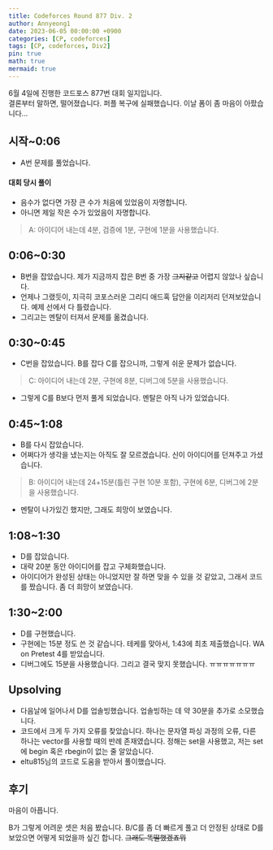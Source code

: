 ```yaml
---
title: Codeforces Round 877 Div. 2
author: Annyeong1
date: 2023-06-05 00:00:00 +0900
categories: [CP, codeforces]
tags: [CP, codeforces, Div2]
pin: true
math: true
mermaid: true
---
```

6월 4일에 진행한 코드포스 877번 대회 일지입니다.\
결론부터 말하면, 떨어졌습니다. 퍼플 복구에 실패했습니다. 이날 폼이 좀 마음이 아팠습니다...

## 시작~0:06
- A번 문제를 풀었습니다.
#### 대회 당시 풀이
- 음수가 없다면 가장 큰 수가 처음에 있었음이 자명합니다.
- 아니면 제일 작은 수가 있었음이 자명합니다.
> A: 아이디어 내는데 4분, 검증에 1분, 구현에 1분을 사용했습니다.

## 0:06~0:30
- B번을 잡았습니다. 제가 지금까지 잡은 B번 중 가장 ~~그지같고~~ 어렵지 않았나 싶습니다.
- 언제나 그랬듯이, 지극히 코포스러운 그리디 애드혹 답안을 이리저리 던져보았습니다. 예제 선에서 다 틀렸습니다.
- 그리고는 멘탈이 터져서 문제를 옮겼습니다.
## 0:30~0:45
- C번을 잡았습니다. B를 잡다 C를 잡으니까, 그렇게 쉬운 문제가 없습니다.
> C: 아이디어 내는데 2분, 구현에 8분, 디버그에 5분을 사용했습니다.
- 그렇게 C를 B보다 먼저 풀게 되었습니다. 멘탈은 아직 나가 있었습니다.
## 0:45~1:08
- B를 다시 잡았습니다.
- 어쩌다가 생각을 냈는지는 아직도 잘 모르겠습니다. 신이 아이디어를 던져주고 가셨습니다.
> B: 아이디어 내는데 24+15분(틀린 구현 10분 포함), 구현에 6분, 디버그에 2분을 사용했습니다.
- 멘탈이 나가있긴 했지만, 그래도 희망이 보였습니다.
## 1:08~1:30
- D를 잡았습니다.
- 대략 20분 동안 아이디어를 잡고 구체화했습니다. 
- 아이디어가 완성된 상태는 아니었지만 잘 하면 맞을 수 있을 것 같았고, 그래서 코드를 짰습니다. 좀 더 희망이 보였습니다.
## 1:30~2:00
- D를 구현했습니다.
- 구현에는 15분 정도 쓴 것 같습니다. 테케를 맞아서, 1:43에 최초 제출했습니다. WA on Pretest 4를 받았습니다.
- 디버그에도 15분을 사용했습니다. 그리고 결국 맞지 못했습니다. ㅠㅠㅠㅠㅠㅠㅠ
## Upsolving
- 다음날에 일어나서 D를 업솔빙했습니다. 업솔빙하는 데 약 30분을 추가로 소모했습니다.
- 코드에서 크게 두 가지 오류를 찾았습니다. 하나는 문자열 파싱 과정의 오류, 다른 하나는 vector를 사용할 때의 반례 존재였습니다. 정해는 set을 사용했고, 저는 set에 begin 혹은 rbegin이 없는 줄 알았습니다.
- eltu815님의 코드로 도움을 받아서 풀이했습니다.
## 후기
마음이 아픕니다.

B가 그렇게 어려운 셋은 처음 봤습니다. B/C를 좀 더 빠르게 풀고 더 안정된 상태로 D를 보았으면 어떻게 되었을까 싶긴 합니다. ~~그래도 똑떨했겠죠뭐~~
